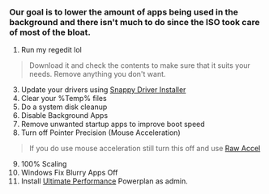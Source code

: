 ### Our goal is to lower the amount of apps being used in the background and there isn't much to do since the ISO took care of most of the bloat.

1. Run my regedit lol
> Download it and check the contents to make sure that it suits your needs. Remove anything you don't want.
3. Update your drivers using [Snappy Driver Installer](https://sdi-tool.org/)
4. Clear your %Temp% files
5. Do a system disk cleanup
6. Disable Background Apps
7. Remove unwanted startup apps to improve boot speed
8. Turn off Pointer Precision (Mouse Acceleration)
> If you do use mouse acceleration still turn this off and use [Raw Accel](https://github.com/a1xd/rawaccel)
9. 100% Scaling
10. Windows Fix Blurry Apps Off
11. Install [Ultimate Performance](alure.tech/files/powerplan.cmd) Powerplan as admin.
